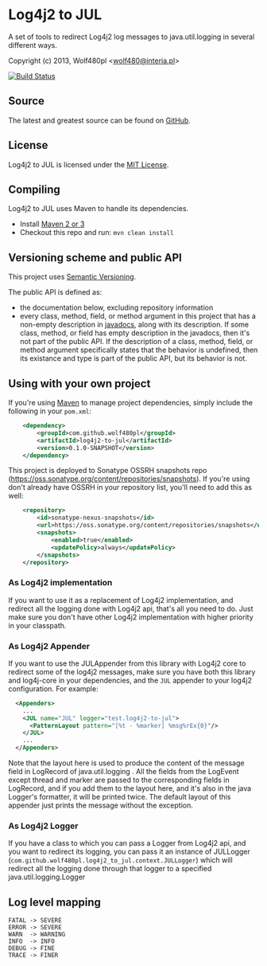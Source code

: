 Log4j2 to JUL
=============

A set of tools to redirect Log4j2 log messages to java.util.logging in several different ways.

Copyright (c) 2013, Wolf480pl <<wolf480@interia.pl>>

[![Build Status](https://travis-ci.org/Wolf480pl/log4j2-to-jul.png?branch=master)](https://travis-ci.org/Wolf480pl/log4j2-to-jul)

Source
------
The latest and greatest source can be found on [GitHub].

License
-------
Log4j2 to JUL is licensed under the [MIT License][License].

Compiling
---------
Log4j2 to JUL uses Maven to handle its dependencies.

* Install [Maven 2 or 3](http://maven.apache.org/download.html)
* Checkout this repo and run: `mvn clean install`

Versioning scheme and public API
---------------------------------
This project uses [Semantic Versioning][SemVer].

The public API is defined as:
* the documentation below, excluding repository information
* every class, method, field, or method argument in this project that has a non-empty description in [javadocs][JavaDocs], along with its description.
  If some class, method, or field has empty description in the javadocs, then it's not part of the public API.
  If the description of a class, method, field, or method argument specifically states that the behavior is undefined, then its existance and type is part of the public API, but its behavior is not.

Using with your own project
---------------------------
If you're using [Maven](http://maven.apache.org/download.html) to manage project dependencies, simply include the following in your `pom.xml`:
```xml
    <dependency>
        <groupId>com.github.wolf480pl</groupId>
        <artifactId>log4j2-to-jul</artifactId>
        <version>0.1.0-SNAPSHOT</version>
    </dependency>
```
This project is deployed to Sonatype OSSRH snapshots repo (https://oss.sonatype.org/content/repositories/snapshots).  If you're using don't already have OSSRH in your repository list, you'll need to add this as well:
```xml
    <repository>
        <id>sonatype-nexus-snapshots</id>
        <url>https://oss.sonatype.org/content/repositories/snapshots</url>
        <snapshots>
            <enabled>true</enabled>
            <updatePolicy>always</updatePolicy>
        </snapshots>
    </repository>
```

### As Log4j2 implementation ###
If you want to use it as a replacement of Log4j2 implementation, and redirect all the logging done with Log4j2 api, that's all you need to do.
Just make sure you don't have other Log4j2 implementation with higher priority in your classpath. 

### As Log4j2 Appender ###
If you want to use the JULAppender from this library with Log4j2 core to redirect some of the log4j2 messages, make sure you have both this library and log4j-core in your dependencies, and the `JUL` appender to your log4j2 configuration.
For example:
```xml
  <Appenders>
    ...
    <JUL name="JUL" logger="test.log4j2-to-jul">
      <PatternLayout pattern="[%t - %marker] %msg%rEx{0}"/>
    </JUL>
    ...
  </Appenders>
```
Note that the layout here is used to produce the content of the message field in LogRecord of java.util.logging . All the fields from the LogEvent except thread and marker are passed to the corresponding fields in LogRecord, and if you add them to the layout here, and it's also in the java Logger's formatter, it will be printed twice. The default layout of this appender just prints the message without the exception.

### As Log4j2 Logger ###
If you have a class to which you can pass a Logger from Log4j2 api, and you want to redirect its logging, you can pass it an instance of JULLogger (`com.github.wolf480pl.log4j2_to_jul.context.JULLogger`) which will redirect all the logging done through that logger to a specified java.util.logging.Logger

Log level mapping
-----------------
    FATAL -> SEVERE
    ERROR -> SEVERE
    WARN  -> WARNING
    INFO  -> INFO
    DEBUG -> FINE
    TRACE -> FINER


[GitHub]: https://github.com/Wolf480pl/log4j2-to-jul
[License]: http://opensource.org/licenses/MIT
[SemVer]: http://semver.org/
[JavaDocs]: https://wolf480pl.github.com/log4j2-to-jul/apidocs/
